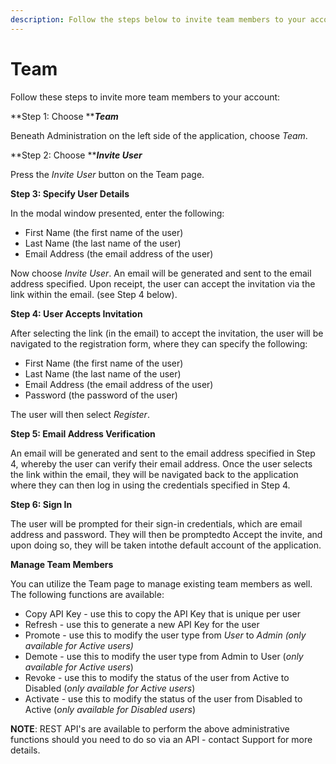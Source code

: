 ```yaml
---
description: Follow the steps below to invite team members to your account.
---
```


# Team

Follow these steps to invite more team members to your account:

**Step 1:  Choose **_**Team**_

Beneath Administration on the left side of the application, choose _Team_.

**Step 2:  Choose **_**Invite User**_

Press the _Invite User_ button on the Team page.

**Step 3:  Specify User Details**

In the modal window presented, enter the following:

* First Name (the first name of the user)
* Last Name (the last name of the user)
* Email Address (the email address of the user)

Now choose _Invite User_. An email will be generated and sent to the email address specified. Upon receipt, the user can accept the invitation via the link within the email. (see Step 4 below).

**Step 4:  User Accepts Invitation**

After selecting the link (in the email) to accept the invitation, the user will be navigated to the registration form, where they can specify the following:

* First Name (the first name of the user)
* Last Name (the last name of the user)
* Email Address (the email address of the user)
* Password (the password of the user)

The user will then select _Register_.

**Step 5:  Email Address Verification**

An email will be generated and sent to the email address specified in Step 4, whereby the user can verify their email address. Once the user selects the link within the email, they will be navigated back to the application where they can then log in using the credentials specified in Step 4.

**Step 6:  Sign In**

The user will be prompted for their sign-in credentials, which are email address and password.  They will then be promptedto Accept the invite, and upon doing so, they will be taken intothe default account of the application. &#x20;

**Manage Team Members**

You can utilize the Team page to manage existing team members as well. The following functions are available:

* Copy API Key - use this to copy the API Key that is unique per user
* Refresh - use this to generate a new API Key for the user
* Promote - use this to modify the user type from _User_ to _Admin (only available for Active users)_
* Demote - use this to modify the user type from Admin to User (_only available for Active users_)
* Revoke - use this to modify the status of the user from Active to Disabled (_only available for Active users_)
* Activate - use this to modify the status of the user from Disabled to Active (_only available for Disabled users_)

**NOTE**:  REST API's are available to perform the above administrative functions should you need to do so via an API - contact Support for more details.
